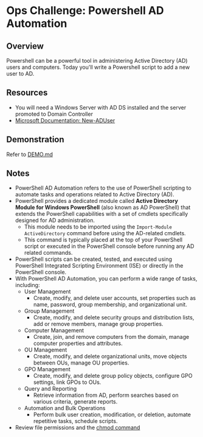 # Ops Challenge: Powershell AD Automation

## Overview

Powershell can be a powerful tool in administering Active Directory (AD) users and computers. Today you'll write a Powershell script to add a new user to AD.

## Resources

- You will need a Windows Server with AD DS installed and the server promoted to Domain Controller
- [Microsoft Documentation: New-ADUser](https://learn.microsoft.com/en-us/powershell/module/activedirectory/new-aduser?view=windowsserver2019-ps)

## Demonstration

Refer to [DEMO.md](DEMO.md)

## Notes

- PowerShell AD Automation refers to the use of PowerShell scripting to automate tasks and operations related to Active Directory (AD).
- PowerShell provides a dedicated module called **Active Directory Module for Windows PowerShell** (also known as AD PowerShell) that extends the PowerShell capabilities with a set of cmdlets specifically designed for AD administration.
  - This module needs to be imported using the `Import-Module ActiveDirectory` command before using the AD-related cmdlets.
  - This command is typically placed at the top of your PowerShell script or executed in the PowerShell console before running any AD related commands.
- PowerShell scripts can be created, tested, and executed using PowerShell Integrated Scripting Environment (ISE) or directly in the PowerShell console.
- With PowerShell AD Automation, you can perform a wide range of tasks, including:
  - User Management
    - Create, modify, and delete user accounts, set properties such as name, password, group membership, and organizational unit.
  - Group Management
    - Create, modify, and delete security groups and distribution lists, add or remove members, manage group properties.
  - Computer Management
    - Create, join, and remove computers from the domain, manage computer properties and attributes.
  - OU Management
    - Create, modify, and delete organizational units, move objects between OUs, manage OU properties.
  - GPO Management
    - Create, modify, and delete group policy objects, configure GPO settings, link GPOs to OUs.
  - Query and Reporting
    - Retrieve information from AD, perform searches based on various criteria, generate reports.
  - Automation and Bulk Operations
    - Perform bulk user creation, modification, or deletion, automate repetitive tasks, schedule scripts.
- Review file permissions and the [chmod command](../../class-03/challenges/)
